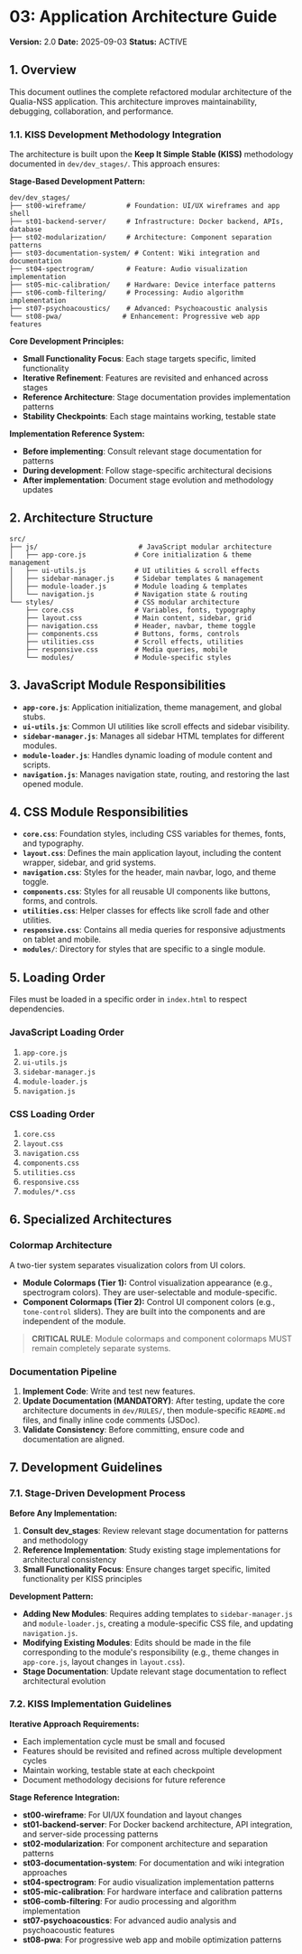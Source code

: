 # 03: Application Architecture Guide

**Version:** 2.0
**Date:** 2025-09-03
**Status:** ACTIVE

## 1. Overview

This document outlines the complete refactored modular architecture of the Qualia-NSS application. This architecture improves maintainability, debugging, collaboration, and performance.

### 1.1. KISS Development Methodology Integration

The architecture is built upon the **Keep It Simple Stable (KISS)** methodology documented in `dev/dev_stages/`. This approach ensures:

**Stage-Based Development Pattern:**
```
dev/dev_stages/
├── st00-wireframe/          # Foundation: UI/UX wireframes and app shell
├── st01-backend-server/     # Infrastructure: Docker backend, APIs, database
├── st02-modularization/     # Architecture: Component separation patterns
├── st03-documentation-system/ # Content: Wiki integration and documentation
├── st04-spectrogram/        # Feature: Audio visualization implementation
├── st05-mic-calibration/    # Hardware: Device interface patterns
├── st06-comb-filtering/     # Processing: Audio algorithm implementation
├── st07-psychoacoustics/    # Advanced: Psychoacoustic analysis
└── st08-pwa/               # Enhancement: Progressive web app features
```

**Core Development Principles:**
- **Small Functionality Focus**: Each stage targets specific, limited functionality
- **Iterative Refinement**: Features are revisited and enhanced across stages
- **Reference Architecture**: Stage documentation provides implementation patterns
- **Stability Checkpoints**: Each stage maintains working, testable state

**Implementation Reference System:**
- **Before implementing**: Consult relevant stage documentation for patterns
- **During development**: Follow stage-specific architectural decisions
- **After implementation**: Document stage evolution and methodology updates

## 2. Architecture Structure

```
src/
├── js/                         # JavaScript modular architecture
│   ├── app-core.js            # Core initialization & theme management
│   ├── ui-utils.js            # UI utilities & scroll effects
│   ├── sidebar-manager.js     # Sidebar templates & management
│   ├── module-loader.js       # Module loading & templates
│   └── navigation.js          # Navigation state & routing
└── styles/                    # CSS modular architecture
    ├── core.css               # Variables, fonts, typography
    ├── layout.css             # Main content, sidebar, grid
    ├── navigation.css         # Header, navbar, theme toggle
    ├── components.css         # Buttons, forms, controls
    ├── utilities.css          # Scroll effects, utilities
    ├── responsive.css         # Media queries, mobile
    └── modules/               # Module-specific styles
```

## 3. JavaScript Module Responsibilities

*   **`app-core.js`**: Application initialization, theme management, and global stubs.
*   **`ui-utils.js`**: Common UI utilities like scroll effects and sidebar visibility.
*   **`sidebar-manager.js`**: Manages all sidebar HTML templates for different modules.
*   **`module-loader.js`**: Handles dynamic loading of module content and scripts.
*   **`navigation.js`**: Manages navigation state, routing, and restoring the last opened module.

## 4. CSS Module Responsibilities

*   **`core.css`**: Foundation styles, including CSS variables for themes, fonts, and typography.
*   **`layout.css`**: Defines the main application layout, including the content wrapper, sidebar, and grid systems.
*   **`navigation.css`**: Styles for the header, main navbar, logo, and theme toggle.
*   **`components.css`**: Styles for all reusable UI components like buttons, forms, and controls.
*   **`utilities.css`**: Helper classes for effects like scroll fade and other utilities.
*   **`responsive.css`**: Contains all media queries for responsive adjustments on tablet and mobile.
*   **`modules/`**: Directory for styles that are specific to a single module.

## 5. Loading Order

Files must be loaded in a specific order in `index.html` to respect dependencies.

### JavaScript Loading Order
1.  `app-core.js`
2.  `ui-utils.js`
3.  `sidebar-manager.js`
4.  `module-loader.js`
5.  `navigation.js`

### CSS Loading Order
1.  `core.css`
2.  `layout.css`
3.  `navigation.css`
4.  `components.css`
5.  `utilities.css`
6.  `responsive.css`
7.  `modules/*.css`

## 6. Specialized Architectures

### Colormap Architecture

A two-tier system separates visualization colors from UI colors.

*   **Module Colormaps (Tier 1):** Control visualization appearance (e.g., spectrogram colors). They are user-selectable and module-specific.
*   **Component Colormaps (Tier 2):** Control UI component colors (e.g., `tone-control` sliders). They are built into the components and are independent of the module.

> **CRITICAL RULE**: Module colormaps and component colormaps MUST remain completely separate systems.

### Documentation Pipeline

1.  **Implement Code**: Write and test new features.
2.  **Update Documentation (MANDATORY)**: After testing, update the core architecture documents in `dev/RULES/`, then module-specific `README.md` files, and finally inline code comments (JSDoc).
3.  **Validate Consistency**: Before committing, ensure code and documentation are aligned.

## 7. Development Guidelines

### 7.1. Stage-Driven Development Process

**Before Any Implementation:**
1. **Consult dev_stages**: Review relevant stage documentation for patterns and methodology
2. **Reference Implementation**: Study existing stage implementations for architectural consistency
3. **Small Functionality Focus**: Ensure changes target specific, limited functionality per KISS principles

**Development Pattern:**
*   **Adding New Modules**: Requires adding templates to `sidebar-manager.js` and `module-loader.js`, creating a module-specific CSS file, and updating `navigation.js`.
*   **Modifying Existing Modules**: Edits should be made in the file corresponding to the module's responsibility (e.g., theme changes in `app-core.js`, layout changes in `layout.css`).
*   **Stage Documentation**: Update relevant stage documentation to reflect architectural evolution

### 7.2. KISS Implementation Guidelines

**Iterative Approach Requirements:**
- Each implementation cycle must be small and focused
- Features should be revisited and refined across multiple development cycles
- Maintain working, testable state at each checkpoint
- Document methodology decisions for future reference

**Stage Reference Integration:**
- **st00-wireframe**: For UI/UX foundation and layout changes
- **st01-backend-server**: For Docker backend architecture, API integration, and server-side processing patterns
- **st02-modularization**: For component architecture and separation patterns  
- **st03-documentation-system**: For documentation and wiki integration approaches
- **st04-spectrogram**: For audio visualization implementation patterns
- **st05-mic-calibration**: For hardware interface and calibration patterns
- **st06-comb-filtering**: For audio processing and algorithm implementation
- **st07-psychoacoustics**: For advanced audio analysis and psychoacoustic features
- **st08-pwa**: For progressive web app and mobile optimization patterns
